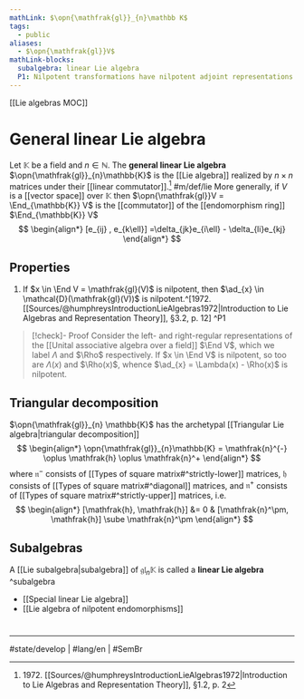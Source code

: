 ```yaml
---
mathLink: $\opn{\mathfrak{gl}}_{n}\mathbb K$
tags:
  - public
aliases:
  - $\opn{\mathfrak{gl}}V$
mathLink-blocks:
  subalgebra: linear Lie algebra
  P1: Nilpotent transformations have nilpotent adjoint representations
---
```

[[Lie algebras MOC]]
# General linear Lie algebra

Let $\mathbb{K}$ be a field and $n \in \mathbb{N}$.
The **general linear Lie algebra** $\opn{\mathfrak{gl}}_{n}\mathbb{K}$ is the [[Lie algebra]] realized by $n \times n$ matrices under their [[linear commutator]].[^1972] #m/def/lie 
More generally, if $V$ is a [[vector space]] over $\mathbb{K}$ then $\opn{\mathfrak{gl}}V = \End_{\mathbb{K}} V$ is the [[commutator]] of the [[endomorphism ring]] $\End_{\mathbb{K}} V$
$$
\begin{align*}
[e_{ij} , e_{k\ell}] =\delta_{jk}e_{i\ell} - \delta_{li}e_{kj}
\end{align*}
$$

  [^1972]: 1972\. [[Sources/@humphreysIntroductionLieAlgebras1972|Introduction to Lie Algebras and Representation Theory]], §1.2, p. 2

## Properties

1. If $x \in \End V = \mathfrak{gl}(V)$ is nilpotent, then $\ad_{x} \in \mathcal{D}(\mathfrak{gl}(V))$ is nilpotent.^[1972\. [[Sources/@humphreysIntroductionLieAlgebras1972|Introduction to Lie Algebras and Representation Theory]], §3.2, p. 12] ^P1

> [!check]- Proof
> Consider the left- and right-regular representations of the [[Unital associative algebra over a field]] $\End V$,
> which we label $\Lambda$ and $\Rho$ respectively.
> If $x \in \End V$ is nilpotent, so too are $\Lambda(x)$ and $\Rho(x)$,
> whence $\ad_{x} = \Lambda(x) - \Rho(x)$ is nilpotent. <span class="QED"/>



## Triangular decomposition

$\opn{\mathfrak{gl}}_{n} \mathbb{K}$ has the archetypal [[Triangular Lie algebra|triangular decomposition]]
$$
\begin{align*}
\opn{\mathfrak{gl}}_{n}\mathbb{K} = \mathfrak{n}^{-} \oplus \mathfrak{h} \oplus \mathfrak{n}^+
\end{align*}
$$
where $\mathfrak{n}^{-}$ consists of [[Types of square matrix#^strictly-lower]] matrices, $\mathfrak{h}$ consists of [[Types of square matrix#^diagonal]] matrices, and $\mathfrak{n}^+$ consists of [[Types of square matrix#^strictly-upper]] matrices, i.e.
$$
\begin{align*}
[\mathfrak{h}, \mathfrak{h}] &= 0 & [\mathfrak{n}^\pm, \mathfrak{h}] \sube \mathfrak{n}^\pm
\end{align*}
$$

## Subalgebras

A [[Lie subalgebra|subalgebra]] of $\mathfrak{gl}_{n}\mathbb{K}$ is called a **linear Lie algebra** ^subalgebra

- [[Special linear Lie algebra]]
- [[Lie algebra of nilpotent endomorphisms]]

#
---
#state/develop | #lang/en | #SemBr
